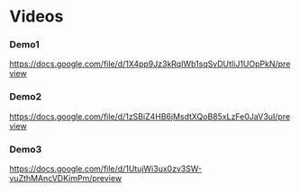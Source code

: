 

# Videos

### Demo1 
https://docs.google.com/file/d/1X4pp9Jz3kRqIWb1sqSvDUtIiJ1UOpPkN/preview

### Demo2 
https://docs.google.com/file/d/1zSBiZ4HB6jMsdtXQoB85xLzFe0JaV3uI/preview

### Demo3 
https://docs.google.com/file/d/1UtujWi3ux0zv3SW-vuZthMAncVDKimPm/preview
